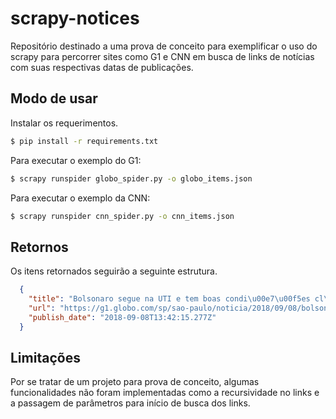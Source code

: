# scrapy-notices

Repositório destinado a uma prova de conceito para exemplificar o uso do scrapy para percorrer sites como G1 e CNN em busca de links de notícias com suas respectivas datas de publicações.

## Modo de usar

Instalar os requerimentos.

```bash
$ pip install -r requirements.txt
```

Para executar o exemplo do G1:

```bash
$ scrapy runspider globo_spider.py -o globo_items.json
```

Para executar o exemplo da CNN:

```bash
$ scrapy runspider cnn_spider.py -o cnn_items.json
```

## Retornos

Os itens retornados seguirão a seguinte estrutura.

```json
  {
    "title": "Bolsonaro segue na UTI e tem boas condi\u00e7\u00f5es cl\u00ednicas, diz boletim m\u00e9dico",
    "url": "https://g1.globo.com/sp/sao-paulo/noticia/2018/09/08/bolsonaro-segue-na-uti-e-em-boas-condicoes-clinicas-diz-boletim-medico.ghtml",
    "publish_date": "2018-09-08T13:42:15.277Z"
  }
```

## Limitações

Por se tratar de um projeto para prova de conceito, algumas funcionalidades não foram implementadas como a recursividade no links e a passagem de parâmetros para início de busca dos links.